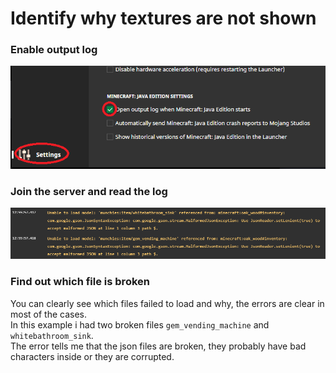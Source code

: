# Identify why textures are not shown

### Enable output log

![](../.gitbook/assets/immagine%20%28127%29.png)

### Join the server and read the log

![](../.gitbook/assets/immagine%20%28132%29.png)

### Find out which file is broken

You can clearly see which files failed to load and why, the errors are clear in most of the cases.  
In this example i had two broken files `gem_vending_machine` and `whitebathroom_sink`.   
The error tells me that the json files are broken, they probably have bad characters inside or they are corrupted.

### 





